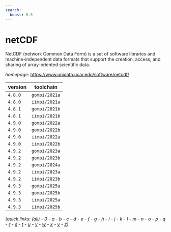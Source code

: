 ```yaml
---
search:
  boost: 0.5
---
```

# netCDF

NetCDF (network Common Data Form) is a set of software libraries  and machine-independent data formats that support the creation, access, and sharing of array-oriented  scientific data.

*homepage*: <https://www.unidata.ucar.edu/software/netcdf/>

version | toolchain
--------|----------
``4.8.0`` | ``gompi/2021a``
``4.8.0`` | ``iimpi/2021a``
``4.8.1`` | ``gompi/2021b``
``4.8.1`` | ``iimpi/2021b``
``4.9.0`` | ``gompi/2022a``
``4.9.0`` | ``gompi/2022b``
``4.9.0`` | ``iimpi/2022a``
``4.9.0`` | ``iimpi/2022b``
``4.9.2`` | ``gompi/2023a``
``4.9.2`` | ``gompi/2023b``
``4.9.2`` | ``gompi/2024a``
``4.9.2`` | ``iimpi/2023a``
``4.9.2`` | ``iimpi/2023b``
``4.9.3`` | ``gompi/2025a``
``4.9.3`` | ``gompi/2025b``
``4.9.3`` | ``iimpi/2025a``
``4.9.3`` | ``iimpi/2025b``


*(quick links: [(all)](../index.md) - [0](../0/index.md) - [a](../a/index.md) - [b](../b/index.md) - [c](../c/index.md) - [d](../d/index.md) - [e](../e/index.md) - [f](../f/index.md) - [g](../g/index.md) - [h](../h/index.md) - [i](../i/index.md) - [j](../j/index.md) - [k](../k/index.md) - [l](../l/index.md) - [m](../m/index.md) - [n](../n/index.md) - [o](../o/index.md) - [p](../p/index.md) - [q](../q/index.md) - [r](../r/index.md) - [s](../s/index.md) - [t](../t/index.md) - [u](../u/index.md) - [v](../v/index.md) - [w](../w/index.md) - [x](../x/index.md) - [y](../y/index.md) - [z](../z/index.md))*

